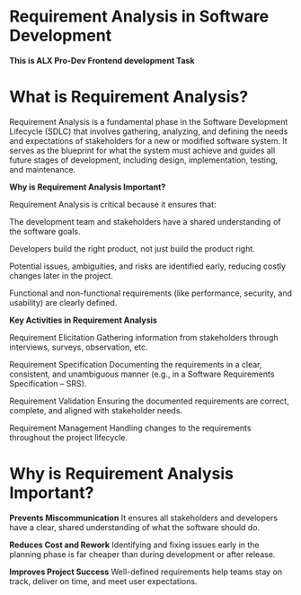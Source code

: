 # Requirement Analysis in Software Development

**This is ALX Pro-Dev Frontend development Task**

# What is Requirement Analysis?
Requirement Analysis is a fundamental phase in the Software Development Lifecycle (SDLC) that involves gathering, analyzing, and defining the needs and expectations of stakeholders for a new or modified software system. It serves as the blueprint for what the system must achieve and guides all future stages of development, including design, implementation, testing, and maintenance.

**Why is Requirement Analysis Important?**

Requirement Analysis is critical because it ensures that:

 The development team and stakeholders have a shared understanding of the software goals.

 Developers build the right product, not just build the product right.

 Potential issues, ambiguities, and risks are identified early, reducing costly changes later in the project.

 Functional and non-functional requirements (like performance, security, and usability) are clearly defined.

 **Key Activities in Requirement Analysis**

Requirement Elicitation
Gathering information from stakeholders through interviews, surveys, observation, etc.

Requirement Specification
Documenting the requirements in a clear, consistent, and unambiguous manner (e.g., in a Software Requirements Specification – SRS).

Requirement Validation
Ensuring the documented requirements are correct, complete, and aligned with stakeholder needs.

Requirement Management
Handling changes to the requirements throughout the project lifecycle.

# Why is Requirement Analysis Important?

**Prevents Miscommunication**
It ensures all stakeholders and developers have a clear, shared understanding of what the software should do.

**Reduces Cost and Rework**
Identifying and fixing issues early in the planning phase is far cheaper than during development or after release.

**Improves Project Success**
Well-defined requirements help teams stay on track, deliver on time, and meet user expectations.
